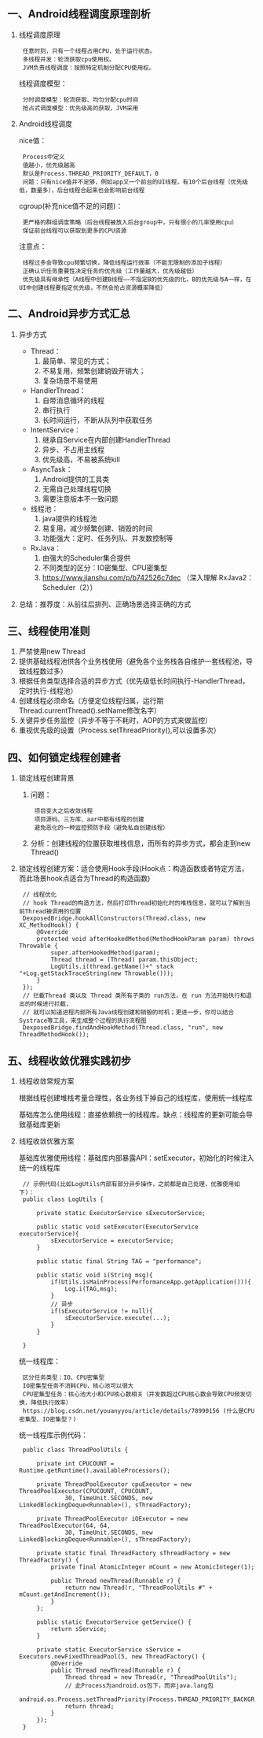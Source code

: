 ## 一、Android线程调度原理剖析
1. 线程调度原理

        任意时刻，只有一个线程占用CPU，处于运行状态。
        多线程并发：轮流获取cpu使用权。
        JVM负责线程调度：按照特定机制分配CPU使用权。
    线程调度模型：

        分时调度模型：轮流获取、均匀分配cpu时间
        抢占式调度模型：优先级高的获取，JVM采用
2. Android线程调度

    nice值：

        Process中定义
        值越小，优先级越高
        默认是Process.THREAD_PRIORITY_DEFAULT，0
        问题：只有nice值并不足够，例如app又一个前台的UI线程，有10个后台线程（优先级低，数量多），后台线程合起来也会影响前台线程

    cgroup(补充nice值不足的问题)：

        更严格的群组调度策略（后台线程被放入后台group中，只有很小的几率使用cpu）
        保证前台线程可以获取到更多的CPU资源

    注意点：

        线程过多会导致cpu频繁切换，降低线程运行效率（不能无限制的添加子线程）
        正确认识任务重要性决定任务的优先级（工作量越大，优先级越低）
        优先级具有继承性（A线程中创建B线程——不指定B的优先级的化，B的优先级与A一样，在UI中创建线程要指定优先级，不然会抢占资源概率降低）

## 二、Android异步方式汇总
1. 异步方式

    * Thread：
        1. 最简单、常见的方式；
        2. 不易复用，频繁创建销毁开销大；
        3. 复杂场景不易使用
    * HandlerThread：
        1. 自带消息循环的线程
        2. 串行执行
        3. 长时间运行，不断从队列中获取任务
    * IntentService：
        1. 继承自Service在内部创建HandlerThread
        2. 异步、不占用主线程
        3. 优先级高，不易被系统kill
    * AsyncTask：
        1. Android提供的工具类
        2. 无需自己处理线程切换
        3. 需要注意版本不一致问题
    * 线程池：
        1. java提供的线程池
        2. 易复用，减少频繁创建、销毁的时间
        3. 功能强大：定时、任务列队、并发数控制等
    * RxJava：
        1. 由强大的Scheduler集合提供
        2. 不同类型的区分：IO密集型、CPU密集型
        3. https://www.jianshu.com/p/b742526c7dec （深入理解 RxJava2：Scheduler（2））
2. 总结：推荐度：从前往后排列、正确场景选择正确的方式

## 三、线程使用准则
1. 严禁使用new Thread
2. 提供基础线程池供各个业务栈使用（避免各个业务栈各自维护一套线程池，导致线程数过多）
3. 根据任务类型选择合适的异步方式（优先级低长时间执行-HandlerThread，定时执行-线程池）
4. 创建线程必须命名（方便定位线程归属，运行期Thread.currentThread().setName修改名字）
5. 关键异步任务监控（异步不等于不耗时，AOP的方式来做监控）
6. 重视优先级的设置（Process.setThreadPriority(),可以设置多次）
## 四、如何锁定线程创建者
1. 锁定线程创建背景
    1. 问题：

            项目变大之后收敛线程
            项目源码、三方库、aar中都有线程的创建
            避免恶化的一种监控预防手段（避免私自创建线程）
    2. 分析：创建线程的位置获取堆栈信息，而所有的异步方式，都会走到new Thread()
2. 锁定线程创建方案：适合使用Hook手段(Hook点：构造函数或者特定方法，而此场景hook点适合为Thread的构造函数)

        // 线程优化
        // hook Thread的构造方法，然后打印Thread初始化时的堆栈信息，就可以了解到当前Thread被调用的位置
        DexposedBridge.hookAllConstructors(Thread.class, new XC_MethodHook() {
            @Override
            protected void afterHookedMethod(MethodHookParam param) throws Throwable {
                super.afterHookedMethod(param);
                Thread thread = (Thread) param.thisObject;
                LogUtils.i(thread.getName()+" stack "+Log.getStackTraceString(new Throwable()));
            }
        });
        // 拦截Thread 类以及 Thread 类所有子类的 run方法，在 run 方法开始执行和退出的时候进行拦截，
        // 就可以知道进程内部所有Java线程创建和销毁的时机；更进一步，你可以结合Systrace等工具，来生成整个过程的执行流程图
        DexposedBridge.findAndHookMethod(Thread.class, "run", new ThreadMethodHook());
## 五、线程收敛优雅实践初步
1. 线程收敛常规方案

    根据线程创建堆栈考量合理性，各业务线下掉自己的线程库，使用统一线程库

    基础库怎么使用线程：直接依赖统一的线程库。缺点：线程库的更新可能会导致基础库更新
2. 线程收敛优雅方案

    基础库优雅使用线程：基础库内部暴露API：setExecutor，初始化的时候注入统一的线程库

        // 示例代码(比如LogUtils内部有部分异步操作，之前都是自己处理，优雅使用如下)：
        public class LogUtils {

            private static ExecutorService sExecutorService;

            public static void setExecutor(ExecutorService executorService){
                sExecutorService = executorService;
            }

            public static final String TAG = "performance";

            public static void i(String msg){
                if(Utils.isMainProcess(PerformanceApp.getApplication())){
                    Log.i(TAG,msg);
                }
                // 异步
                if(sExecutorService != null){
                    sExecutorService.execute(...);
                }
            }

        }
    统一线程库：

        区分任务类型：IO、CPU密集型
        IO密集型任务不消耗CPU，核心池可以很大
        CPU密集型任务：核心池大小和CPU核心数相关（并发数超过CPU核心数会导致CPU频发切换，降低执行效率）
        https://blog.csdn.net/youanyyou/article/details/78990156 (什么是CPU密集型、IO密集型？)
    统一线程库示例代码：

        public class ThreadPoolUtils {

            private int CPUCOUNT = Runtime.getRuntime().availableProcessors();

            private ThreadPoolExecutor cpuExecutor = new ThreadPoolExecutor(CPUCOUNT, CPUCOUNT,
                    30, TimeUnit.SECONDS, new LinkedBlockingDeque<Runnable>(), sThreadFactory);

            private ThreadPoolExecutor iOExecutor = new ThreadPoolExecutor(64, 64,
                    30, TimeUnit.SECONDS, new LinkedBlockingDeque<Runnable>(), sThreadFactory);

            private static final ThreadFactory sThreadFactory = new ThreadFactory() {
                private final AtomicInteger mCount = new AtomicInteger(1);

                public Thread newThread(Runnable r) {
                    return new Thread(r, "ThreadPoolUtils #" + mCount.getAndIncrement());
                }
            };

            public static ExecutorService getService() {
                return sService;
            }

            private static ExecutorService sService = Executors.newFixedThreadPool(5, new ThreadFactory() {
                @Override
                public Thread newThread(Runnable r) {
                    Thread thread = new Thread(r, "ThreadPoolUtils");
                    // 此Process为android.os包下，而非java.lang包
                    android.os.Process.setThreadPriority(Process.THREAD_PRIORITY_BACKGROUND);
                    return thread;
                }
            });
        }